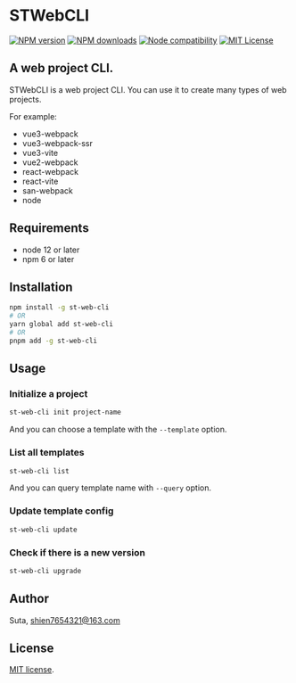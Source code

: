 # STWebCLI

[![NPM version][npm-version-image]][npm-url]
[![NPM downloads][npm-downloads-image]][npm-downloads-url]
[![Node compatibility][node-compatibility-image]][node-compatibility-url]
[![MIT License][license-image]][license-url]

[npm-url]: https://npmjs.org/package/st-web-cli
[npm-version-image]: https://img.shields.io/npm/v/st-web-cli.svg?style=flat
[npm-downloads-image]: https://img.shields.io/npm/dm/st-web-cli.svg?style=flat
[npm-downloads-url]: https://npmcharts.com/compare/st-web-cli?minimal=true
[node-compatibility-image]: https://img.shields.io/node/v/st-web-cli.svg
[node-compatibility-url]: https://nodejs.org/en/about/releases
[license-image]: https://img.shields.io/badge/license-MIT-blue.svg?style=flat
[license-url]: LICENSE

## A web project CLI.

STWebCLI is a web project CLI. You can use it to create many types of web projects.

For example: 

* vue3-webpack
* vue3-webpack-ssr
* vue3-vite
* vue2-webpack
* react-webpack
* react-vite
* san-webpack
* node


## Requirements

-   node 12 or later
-   npm 6 or later

## Installation

```bash
npm install -g st-web-cli
# OR
yarn global add st-web-cli
# OR
pnpm add -g st-web-cli
```

## Usage

### Initialize a project

```bash
st-web-cli init project-name
```

And you can choose a template with the `--template` option.

### List all templates

```bash
st-web-cli list
```

And you can query template name with `--query` option.

### Update template config

```bash
st-web-cli update
```

### Check if there is a new version

```bash
st-web-cli upgrade
```

## Author

Suta, shien7654321@163.com

## License

[mit]: https://opensource.org/licenses/MIT

[MIT license][mit].
